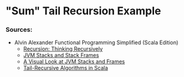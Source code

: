 # "Sum" Tail Recursion Example

### Sources:
* Alvin Alexander Functional Programming Simplified (Scala Edition) 
  * [Recursion: Thinking Recursively](https://alvinalexander.com/scala/fp-book/recursion-thinking-recursively-function-signatures)
  * [JVM Stacks and Stack Frames](https://alvinalexander.com/scala/fp-book/recursion-jvm-stacks-stack-frames)
  * [A Visual Look at JVM Stacks and Frames](https://alvinalexander.com/scala/fp-book/recursion-visual-look-jvm-stack-frames)
  * [Tail-Recursive Algorithms in Scala](https://alvinalexander.com/scala/fp-book/tail-recursive-algorithms)
